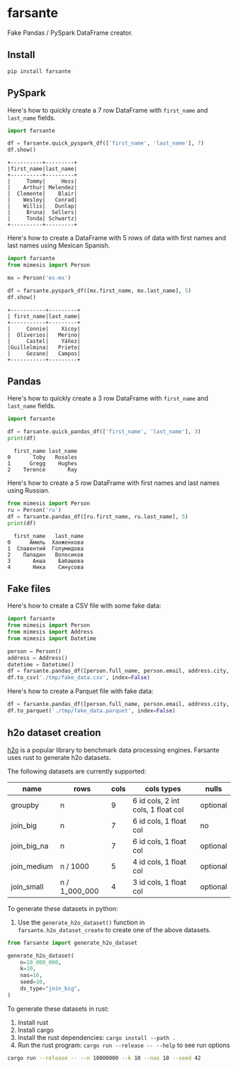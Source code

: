 # farsante

Fake Pandas / PySpark DataFrame creator.

## Install

`pip install farsante`

## PySpark

Here's how to quickly create a 7 row DataFrame with `first_name` and `last_name` fields.

```python
import farsante

df = farsante.quick_pyspark_df(['first_name', 'last_name'], 7)
df.show()
```

```
+----------+---------+
|first_name|last_name|
+----------+---------+
|     Tommy|     Hess|
|    Arthur| Melendez|
|  Clemente|    Blair|
|    Wesley|   Conrad|
|    Willis|   Dunlap|
|     Bruna|  Sellers|
|     Tonda| Schwartz|
+----------+---------+
```

Here's how to create a DataFrame with 5 rows of data with first names and last names using Mexican Spanish.

```python
import farsante
from mimesis import Person

mx = Person('es-mx')

df = farsante.pyspark_df([mx.first_name, mx.last_name], 5)
df.show()
```

```
+-----------+---------+
| first_name|last_name|
+-----------+---------+
|     Connie|    Xicoy|
|  Oliverios|   Merino|
|     Castel|    Yáñez|
|Guillelmina|   Prieto|
|     Gezane|   Campos|
+-----------+---------+
```

## Pandas

Here's how to quickly create a 3 row DataFrame with `first_name` and `last_name` fields.

```python
import farsante

df = farsante.quick_pandas_df(['first_name', 'last_name'], 3)
print(df)
```

```
  first_name last_name
0       Toby   Rosales
1      Gregg    Hughes
2    Terence       Ray
```

Here's how to create a 5 row DataFrame with first names and last names using Russian.

```python
from mimesis import Person
ru = Person('ru')
df = farsante.pandas_df([ru.first_name, ru.last_name], 5)
print(df)
```

```
  first_name   last_name
0      Амиль  Ханженкова
1  Славентий  Голумидова
2    Паладин   Волосиков
3       Акша    Бабашова
4       Ника    Синусова
```

## Fake files

Here's how to create a CSV file with some fake data:

```python
import farsante
from mimesis import Person
from mimesis import Address
from mimesis import Datetime

person = Person()
address = Address()
datetime = Datetime()
df = farsante.pandas_df([person.full_name, person.email, address.city, address.state, datetime.datetime], 3)
df.to_csv('./tmp/fake_data.csv', index=False)
```

Here's how to create a Parquet file with fake data:

```python
df = farsante.pandas_df([person.full_name, person.email, address.city, address.state, datetime.datetime], 3)
df.to_parquet('./tmp/fake_data.parquet', index=False)
```

## h2o dataset creation

[h2o](https://github.com/h2oai/db-benchmark/) is a popular library to benchmark data processing engines. Farsante uses rust to generate h2o datasets.

The following datasets are currently supported:

|name | rows | cols | cols types | nulls |
|-----|------|------|------------|-------|
| groupby | n | 9 | 6 id cols, 2 int cols, 1 float col | optional |
| join_big | n | 7 | 6 id cols, 1 float col | no |
| join_big_na | n | 7 | 6 id cols, 1 float col | optional |
| join_medium | n / 1000| 5 | 4 id cols, 1 float col | optional |
| join_small | n / 1_000_000 | 4 | 3 id cols, 1 float col | optional |

To generate these datasets in python:

1. Use the `generate_h2o_dataset()` function in `farsante.h2o_dataset_create` to create one of the above datasets.

```python
from farsante import generate_h2o_dataset

generate_h2o_dataset(
    n=10_000_000,
    k=10,
    nas=10,
    seed=10,
    ds_type="join_big",
)
```

To generate these datasets in rust:

1. Install rust
2. Install cargo
3. Install the rust dependencies: `cargo install --path .`
4. Run the rust program: `cargo run --release -- --help` to see run options


```bash
cargo run --release -- --n 10000000 --k 10 --nas 10 --seed 42
```

